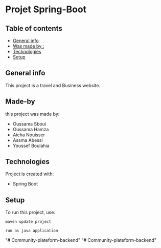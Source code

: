 # Projet Spring-Boot 
## Table of contents
* [General info](#general-info)
* [Was made by :](#Made-by)
* [Technologies](#technologies)
* [Setup](#setup)

## General info
This project is a travel and Business website.

## Made-by
this project was made by:
* Oussama Sboui
* Oussama Hamza
* Aicha Nouisser
* Assma Abessi
* Youssef Boulahia

	
## Technologies
Project is created with:
* Spring Boot

	
## Setup
To run this project, use:

```
maven update project 

run as java application
```
"# Community-plateform-backend" 
"# Community-plateform-backend" 

